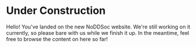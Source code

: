 # Under Construction

Hello! You've landed on the new NoDDSoc website. We're still working on it currently, so please bare with us while we finish it up. In the meantime, feel free to browse the content on here so far!